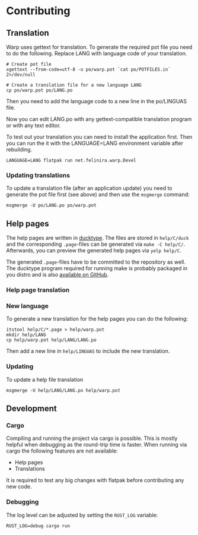 # Contributing
## Translation
Warp uses gettext for translation. To generate the required pot file you need to do the following. Replace LANG with
language code of your translation.

```shell
# Create pot file
xgettext --from-code=utf-8 -o po/warp.pot `cat po/POTFILES.in` 2>/dev/null

# Create a translation file for a new language LANG
cp po/warp.pot po/LANG.po
```

Then you need to add the language code to a new line in the po/LINGUAS file.

Now you can edit LANG.po with any gettext-compatible translation program or with any text editor.

To test out your translation you can need to install the application first. Then you can run the it with the
LANGUAGE=LANG environment variable after rebuilding.

```shell
LANGUAGE=LANG flatpak run net.felinira.warp.Devel
```

### Updating translations
To update a translation file (after an application update) you need to generate the pot file first (see above) and then
use the `msgmerge` command:

```shell
msgmerge -U po/LANG.po po/warp.pot
```

## Help pages
The help pages are written in [ducktype](http://projectmallard.org/ducktype/1.0/index.html). The files are stored in
`help/C/duck` and the corresponding `.page`-files can be generated via `make -C help/C/`. Afterwards, you can preview
the generated help pages via `yelp help/C`.

The generated `.page`-files have to be committed to the repository as well. The ducktype program required for running
make is probably packaged in you distro and is also 
[available on GitHub](https://github.com/projectmallard/mallard-ducktype).

### Help page translation
### New language
To generate a new translation for the help pages you can do the following:

```shell
itstool help/C/*.page > help/warp.pot
mkdir help/LANG
cp help/warp.pot help/LANG/LANG.po
```

Then add a new line in `help/LINGUAS` to include the new translation.

### Updating
To update a help file translation

```shell
msgmerge -U help/LANG/LANG.po help/warp.pot
```

## Development
### Cargo

Compiling and running the project via cargo is possible. This is mostly helpful when debugging as the round-trip time is
faster. When running via cargo the following features
are not available:

* Help pages
* Translations

It is required to test any big changes with flatpak before contributing any new code.

### Debugging

The log level can be adjusted by setting the `RUST_LOG` variable:

```shell
RUST_LOG=debug cargo run
```